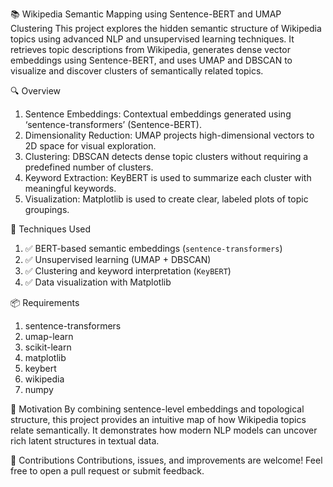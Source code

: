 📚 Wikipedia Semantic Mapping using Sentence-BERT and UMAP Clustering
This project explores the hidden semantic structure of Wikipedia topics using advanced NLP and unsupervised learning techniques. It retrieves topic descriptions from Wikipedia, generates dense vector embeddings using Sentence-BERT, and uses UMAP and DBSCAN to visualize and discover clusters of semantically related topics.

🔍 Overview
1. Sentence Embeddings: Contextual embeddings generated using ‘sentence-transformers’ (Sentence-BERT).
2. Dimensionality Reduction: UMAP projects high-dimensional vectors to 2D space for visual exploration.
3. Clustering: DBSCAN detects dense topic clusters without requiring a predefined number of clusters.
4. Keyword Extraction: KeyBERT is used to summarize each cluster with meaningful keywords.
5. Visualization: Matplotlib is used to create clear, labeled plots of topic groupings.

🧠 Techniques Used
1. ✅ BERT-based semantic embeddings (`sentence-transformers`)
2. ✅ Unsupervised learning (UMAP + DBSCAN)
3. ✅ Clustering and keyword interpretation (`KeyBERT`)
4. ✅ Data visualization with Matplotlib

📦 Requirements
1. sentence-transformers
2. umap-learn
3. scikit-learn
4. matplotlib
5. keybert
6. wikipedia
7. numpy

🎯 Motivation
By combining sentence-level embeddings and topological structure, this project provides an intuitive map of how Wikipedia topics relate semantically. It demonstrates how modern NLP models can uncover rich latent structures in textual data.

🤝 Contributions
Contributions, issues, and improvements are welcome! Feel free to open a pull request or submit feedback.

